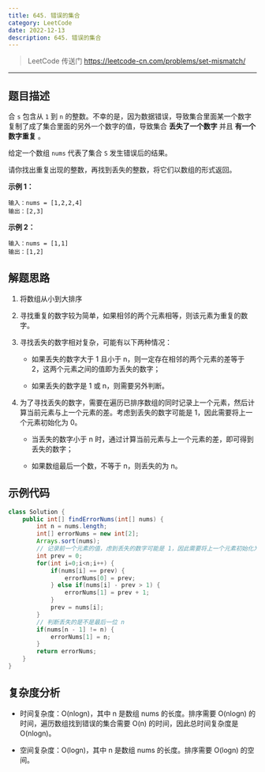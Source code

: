 ```yaml
---
title: 645. 错误的集合
category: LeetCode
date: 2022-12-13
description: 645. 错误的集合
---
```


> LeetCode 传送门 https://leetcode-cn.com/problems/set-mismatch/

---

## 题目描述 <Badge text="简单" type="tip"/>

合 `s` 包含从 `1` 到 `n` 的整数。不幸的是，因为数据错误，导致集合里面某一个数字复制了成了集合里面的另外一个数字的值，导致集合 **丢失了一个数字** 并且 **有一个数字重复** 。

给定一个数组 `nums` 代表了集合 `S` 发生错误后的结果。

请你找出重复出现的整数，再找到丢失的整数，将它们以数组的形式返回。

**示例 1：**

```
输入：nums = [1,2,2,4]
输出：[2,3]
```

**示例 2：**

```
输入：nums = [1,1]
输出：[1,2]
```

## 解题思路

1. 将数组从小到大排序

2. 寻找重复的数字较为简单，如果相邻的两个元素相等，则该元素为重复的数字。

3. 寻找丢失的数字相对复杂，可能有以下两种情况：

   - 如果丢失的数字大于 1 且小于 n，则一定存在相邻的两个元素的差等于 2，这两个元素之间的值即为丢失的数字；

   - 如果丢失的数字是 1 或 n，则需要另外判断。

4. 为了寻找丢失的数字，需要在遍历已排序数组的同时记录上一个元素，然后计算当前元素与上一个元素的差。考虑到丢失的数字可能是 1，因此需要将上一个元素初始化为 0。

   - 当丢失的数字小于 n 时，通过计算当前元素与上一个元素的差，即可得到丢失的数字；

   - 如果数组最后一个数，不等于 n，则丢失的为 n。

## 示例代码

```java
class Solution {
    public int[] findErrorNums(int[] nums) {
        int n = nums.length;
        int[] errorNums = new int[2];
        Arrays.sort(nums);
        // 记录前一个元素的值，虑到丢失的数字可能是 1，因此需要将上一个元素初始化为 0，这样如果丢失的是 1，则 2-0 > 1 可以找到丢失的数是 1
        int prev = 0;
        for(int i=0;i<n;i++) {
            if(nums[i] == prev) {
                errorNums[0] = prev;
            } else if(nums[i] - prev > 1) {
                errorNums[1] = prev + 1;
            }
            prev = nums[i];
        }
        // 判断丢失的是不是最后一位 n
        if(nums[n - 1] != n) {
            errorNums[1] = n;
        }
        return errorNums;
    }
}
```

## 复杂度分析

- 时间复杂度：O(nlog⁡n)，其中 n 是数组 nums 的长度。排序需要 O(nlog⁡n) 的时间，遍历数组找到错误的集合需要 O(n) 的时间，因此总时间复杂度是 O(nlog⁡n)。

- 空间复杂度：O(log⁡n)，其中 n 是数组 nums 的长度。排序需要 O(log⁡n) 的空间。









